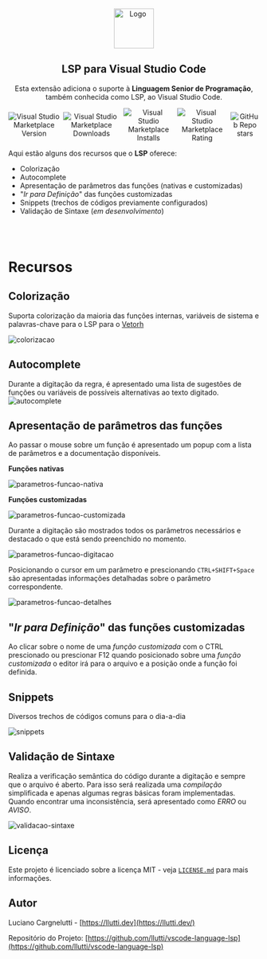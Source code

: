 
<br />
<p align="center">
  <a href="https://github.com/llutti/vscode-language-lsp">
    <img src="https://github.com/llutti/vscode-language-lsp/raw/main/images/icon.png" alt="Logo" width="80" height="80">
  </a>

  <h2 align="center">LSP para Visual Studio Code</h2>

  <p align="center">
    Esta extensão adiciona o suporte à <b>Linguagem Senior de Programação</b>, também conhecida como LSP, ao Visual Studio Code.
  </p>

  <p align="center" style="display:flex;gap:7px;justify-content:center;align-items:center;">
    <img alt="Visual Studio Marketplace Version" src="https://img.shields.io/visual-studio-marketplace/v/llutti.lsp">
    <img alt="Visual Studio Marketplace Downloads" src="https://img.shields.io/visual-studio-marketplace/d/llutti.lsp">
    <img alt="Visual Studio Marketplace Installs" src="https://img.shields.io/visual-studio-marketplace/i/llutti.lsp">
    <img alt="Visual Studio Marketplace Rating" src="https://img.shields.io/visual-studio-marketplace/r/llutti.lsp">
    <img alt="GitHub Repo stars" src="https://img.shields.io/github/stars/llutti/vscode-language-lsp">
  </p>
</p>

Aqui estão alguns dos recursos que o **LSP** oferece:

* Colorização
* Autocomplete
* Apresentação de parâmetros das funções (nativas e customizadas)
* "*Ir para Definição*" das funções customizadas
* Snippets (trechos de códigos previamente configurados)
* Validação de Sintaxe (*em desenvolvimento*)

<br>
<br>

# **Recursos**

## Colorização

Suporta colorização da maioria das funções internas, variáveis de sistema e palavras-chave para o LSP para o [Vetorh](https://www.senior.com.br/)

 ![colorizacao](https://github.com/llutti/vscode-language-lsp/raw/main/screenshots/colorizacao.png)


## Autocomplete

Durante a digitação da regra, é apresentado uma lista de sugestões de funções ou variáveis de possíveis alternativas ao texto digitado.
 ![autocomplete](https://github.com/llutti/vscode-language-lsp/raw/main/screenshots/autocomplete.png)


## Apresentação de parâmetros das funções

Ao passar o mouse sobre um função é apresentado um popup com a lista de parâmetros e a documentação disponíveis.

**Funções nativas**

![parametros-funcao-nativa](https://github.com/llutti/vscode-language-lsp/raw/main/screenshots/parametros-funcao-nativa.png)

**Funções customizadas**

![parametros-funcao-customizada](https://github.com/llutti/vscode-language-lsp/raw/main/screenshots/parametros-funcao-customizada.png)

Durante a digitação são mostrados todos os parâmetros necessários e destacado o que está sendo preenchido no momento.

![parametros-funcao-digitacao](https://github.com/llutti/vscode-language-lsp/raw/main/screenshots/parametros-funcao-digitacao.png)

Posicionando o cursor em um parâmetro e prescionando `CTRL+SHIFT+Space` são apresentadas informações detalhadas sobre o parâmetro correspondente.

![parametros-funcao-detalhes](https://github.com/llutti/vscode-language-lsp/raw/main/screenshots/parametros-funcao-detalhes.png)


## "***Ir para Definição***" das funções customizadas

Ao clicar sobre o nome de uma *função customizada* com o CTRL prescionado ou prescionar F12 quando posicionado sobre uma *função customizada* o editor irá para o arquivo e a posição onde a função foi definida.


## Snippets

Diversos trechos de códigos comuns para o dia-a-dia

 ![snippets](https://github.com/llutti/vscode-language-lsp/raw/main/screenshots/snippets.png)

## Validação de Sintaxe

Realiza a verificação semântica do código durante a digitação e sempre que o arquivo é aberto. Para isso será realizada uma *compilação* simplificada e apenas algumas regras básicas foram implementadas. Quando encontrar uma inconsistência, será apresentado como *ERRO* ou *AVISO*.

 ![validacao-sintaxe](https://github.com/llutti/vscode-language-lsp/raw/main/screenshots/validacao-sintaxe.png)


## Licença

Este projeto é licenciado sobre a licença MIT - veja [`LICENSE.md`](https://github.com/llutti/vscode-language-lsp/raw/main/LICENSE.md) para mais informações.

## Autor

Luciano Cargnelutti - [https://llutti.dev](https://llutti.dev/)

Repositório do Projeto: [https://github.com/llutti/vscode-language-lsp](https://github.com/llutti/vscode-language-lsp)